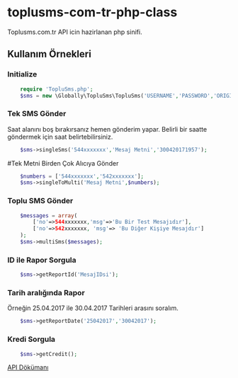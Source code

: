 # toplusms-com-tr-php-class
Toplusms.com.tr API icin hazirlanan php sinifi.

## Kullanım Örnekleri

### Initialize
```php
    require 'TopluSms.php';
    $sms = new \Globally\TopluSms\TopluSms('USERNAME','PASSWORD','ORIGINATOR');
```

### Tek SMS Gönder
Saat alanını boş bırakırsanız hemen gönderim yapar. Belirli bir saatte göndermek için saat belirtebilirsiniz.
```php
    $sms->singleSms('544xxxxxxx','Mesaj Metni','300420171957');
```

#Tek Metni Birden Çok Alıcıya Gönder
```php
    $numbers = ['544xxxxxxx','542xxxxxxx'];
    $sms->singleToMulti('Mesaj Metni',$numbers);
```

### Toplu SMS Gönder
```php
    $messages = array(
        ['no'=>544xxxxxxx,'msg'=>'Bu Bir Test Mesajıdır'],
        ['no'=>542xxxxxxx, 'msg'=> 'Bu Diğer Kişiye Mesajdır']
    );
    $sms->multiSms($messages);
```

### ID ile Rapor Sorgula
```php
    $sms->getReportId('MesajIDsi');
```

### Tarih aralığında Rapor
Örneğin 25.04.2017 ile 30.04.2017 Tarihleri arasını soralım.
```php
    $sms->getReportDate('25042017','30042017');
```

### Kredi Sorgula
```php
    $sms->getCredit();
```

[API Dökümanı](http://toplusms.com.tr/api_dokuman.php)